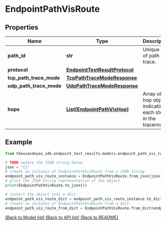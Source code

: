 # EndpointPathVisRoute


## Properties

Name | Type | Description | Notes
------------ | ------------- | ------------- | -------------
**path_id** | **str** | Unique ID of path trace. | [optional] [readonly] 
**protocol** | [**EndpointTestResultProtocol**](EndpointTestResultProtocol.md) |  | [optional] 
**tcp_path_trace_mode** | [**TcpPathTraceModeResponse**](TcpPathTraceModeResponse.md) |  | [optional] 
**udp_path_trace_mode** | [**UdpPathTraceModeResponse**](UdpPathTraceModeResponse.md) |  | [optional] 
**hops** | [**List[EndpointPathVisHop]**](EndpointPathVisHop.md) | Array of hop objects indicating each step in the traceroute. | [optional] 

## Example

```python
from thousandeyes_sdk.endpoint_test_results.models.endpoint_path_vis_route import EndpointPathVisRoute

# TODO update the JSON string below
json = "{}"
# create an instance of EndpointPathVisRoute from a JSON string
endpoint_path_vis_route_instance = EndpointPathVisRoute.from_json(json)
# print the JSON string representation of the object
print(EndpointPathVisRoute.to_json())

# convert the object into a dict
endpoint_path_vis_route_dict = endpoint_path_vis_route_instance.to_dict()
# create an instance of EndpointPathVisRoute from a dict
endpoint_path_vis_route_from_dict = EndpointPathVisRoute.from_dict(endpoint_path_vis_route_dict)
```
[[Back to Model list]](../README.md#documentation-for-models) [[Back to API list]](../README.md#documentation-for-api-endpoints) [[Back to README]](../README.md)


